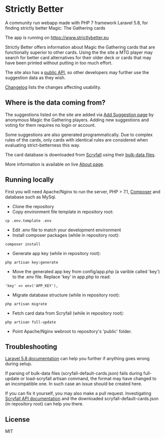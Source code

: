 # Strictly Better
A community run webapp made with PHP 7 framework Laravel 5.8, for finding strictly better Magic: The Gathering cards

The app is running on https://www.strictlybetter.eu

Strictly Better offers information about Magic the Gathering cards that are functionally superior to other cards.
Using the the site a MTG player may search for better card alternatives for their older deck or cards that may have been printed without putting in too much effort. 

The site also has a [public API](https://www.strictlybetter.eu/api-guide), so other developers may further use the suggestion data as they wish. 

[Changelog](https://www.strictlybetter.eu/changelog) lists the changes affecting usability.

## Where is the data coming from?

The suggestions listed on the site are added via [Add Suggestion page](https://www.strictlybetter.eu/card) by anonymous Magic the Gathering players. Adding new suggestions and voting for them requires no login or account.

Some suggestions are also generated programmatically. Due to complex rules of the cards, only cards with identical rules are considered when evaluating strict-betterness this way.

The card database is downloaded from [Scryfall](https://scryfall.com) using their [bulk-data files](https://scryfall.com/docs/api/bulk-data).

More information is available on live [About page](https://www.strictlybetter.eu/about).


## Running locally

First you will need Apache/Nginx to run the server, PHP > 7.1, [Composer](https://getcomposer.org/) and database such as MySql.
- Clone the repository
- Copy environment file template in repository root:
``` 
cp .env.template .env
```
- Edit .env file to match your development environment
- Install composer packages (while in repository root):
``` 
composer install 
```
- Generate app key (while in repository root):
``` 
php artisan key:generate
```
- Move the generated app key from config/app.php (a varible called 'key') to the .env file. Replace 'key' in app.php to read: 
```
'key' => env('APP_KEY'),
```
- Migrate database structure (while in repository root):
``` 
php artisan migrate 
```
- Fetch card data from Scryfall (while in repository root):
``` 
php artisan full-update 
```
- Point Apache/Nginx webroot to repository's 'public' folder.

## Troubleshooting
[Laravel 5.8 documentation](https://laravel.com/docs/5.8) can help you further if anything goes wrong during setup.

If parsing of bulk-data files (scryfall-default-cards.json) fails during full-update or load-scryfall artisan command, the format may have changed to an incompatible one. In such case an issue should be created here. 

If you can fix it yourself, you may also make a pull request. Investigating [Scryfall API documentation](https://scryfall.com/docs/api) and the downloaded scryfall-default-cards.json (in repository root) can help you there.

## License
MIT
